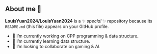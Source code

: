 ## About me 👋


**LouisYuan2024/LouisYuan2024** is a ✨ _special_ ✨ repository because its `README.md` (this file) appears on your GitHub profile.


- 🔭 I’m currently working on CPP programming & data structure.
- 🌱 I’m currently learning data structure.
- 👯 I’m looking to collaborate on gaming & AI.

